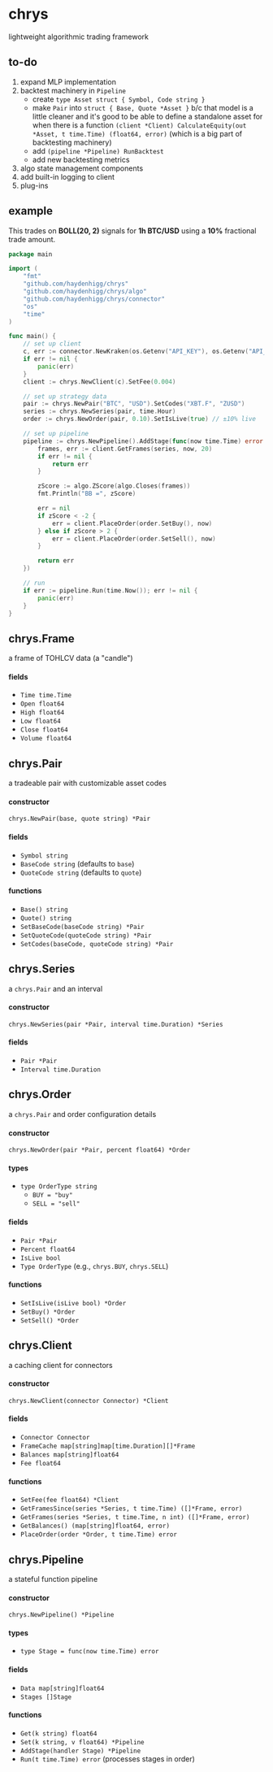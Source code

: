 # chrys
lightweight algorithmic trading framework

## to-do
1. expand MLP implementation
2. backtest machinery in `Pipeline`
    - create `type Asset struct { Symbol, Code string }`
    - make `Pair` into `struct { Base, Quote *Asset }` b/c that model is a little cleaner and it's good to be able to define a standalone asset for when there is a function `(client *Client) CalculateEquity(out *Asset, t time.Time) (float64, error)` (which is a big part of backtesting machinery)
    - add `(pipeline *Pipeline) RunBacktest`
    - add new backtesting metrics
3. algo state management components
4. add built-in logging to client
5. plug-ins

## example
This trades on **BOLL(20, 2)** signals for **1h BTC/USD** using a **10%** fractional trade amount.

```go
package main

import (
	"fmt"
	"github.com/haydenhigg/chrys"
	"github.com/haydenhigg/chrys/algo"
	"github.com/haydenhigg/chrys/connector"
	"os"
	"time"
)

func main() {
	// set up client
	c, err := connector.NewKraken(os.Getenv("API_KEY"), os.Getenv("API_SECRET"))
	if err != nil {
		panic(err)
	}
	client := chrys.NewClient(c).SetFee(0.004)

	// set up strategy data
	pair := chrys.NewPair("BTC", "USD").SetCodes("XBT.F", "ZUSD")
	series := chrys.NewSeries(pair, time.Hour)
	order := chrys.NewOrder(pair, 0.10).SetIsLive(true) // ±10% live

	// set up pipeline
	pipeline := chrys.NewPipeline().AddStage(func(now time.Time) error {
		frames, err := client.GetFrames(series, now, 20)
		if err != nil {
			return err
		}

		zScore := algo.ZScore(algo.Closes(frames))
		fmt.Println("BB =", zScore)

		err = nil
		if zScore < -2 {
			err = client.PlaceOrder(order.SetBuy(), now)
		} else if zScore > 2 {
			err = client.PlaceOrder(order.SetSell(), now)
		}

		return err
	})

	// run
	if err := pipeline.Run(time.Now()); err != nil {
		panic(err)
	}
}
```

## chrys.Frame
a frame of TOHLCV data (a "candle")

#### fields
- `Time time.Time`
- `Open float64`
- `High float64`
- `Low float64`
- `Close float64`
- `Volume float64`

## chrys.Pair
a tradeable pair with customizable asset codes

#### constructor
`chrys.NewPair(base, quote string) *Pair`

#### fields
- `Symbol string`
- `BaseCode string` (defaults to `base`)
- `QuoteCode string` (defaults to `quote`)

#### functions
- `Base() string`
- `Quote() string`
- `SetBaseCode(baseCode string) *Pair`
- `SetQuoteCode(quoteCode string) *Pair`
- `SetCodes(baseCode, quoteCode string) *Pair`

## chrys.Series
a `chrys.Pair` and an interval

#### constructor
`chrys.NewSeries(pair *Pair, interval time.Duration) *Series`

#### fields
- `Pair *Pair`
- `Interval time.Duration`

## chrys.Order
a `chrys.Pair` and order configuration details

#### constructor
`chrys.NewOrder(pair *Pair, percent float64) *Order`

#### types
- `type OrderType string`
    - `BUY = "buy"`
    - `SELL = "sell"`

#### fields
- `Pair *Pair`
- `Percent float64`
- `IsLive bool`
- `Type OrderType` (e.g., `chrys.BUY`, `chrys.SELL`)

#### functions
- `SetIsLive(isLive bool) *Order`
- `SetBuy() *Order`
- `SetSell() *Order`

## chrys.Client
a caching client for connectors

#### constructor
`chrys.NewClient(connector Connector) *Client`

#### fields
- `Connector Connector`
- `FrameCache map[string]map[time.Duration][]*Frame`
- `Balances map[string]float64`
- `Fee float64`

#### functions
- `SetFee(fee float64) *Client`
- `GetFramesSince(series *Series, t time.Time) ([]*Frame, error)`
- `GetFrames(series *Series, t time.Time, n int) ([]*Frame, error)`
- `GetBalances() (map[string]float64, error)`
- `PlaceOrder(order *Order, t time.Time) error`

## chrys.Pipeline
a stateful function pipeline

#### constructor
`chrys.NewPipeline() *Pipeline`

#### types
- `type Stage = func(now time.Time) error`

#### fields
- `Data map[string]float64`
- `Stages []Stage`

#### functions
- `Get(k string) float64`
- `Set(k string, v float64) *Pipeline`
- `AddStage(handler Stage) *Pipeline`
- `Run(t time.Time) error` (processes stages in order)
